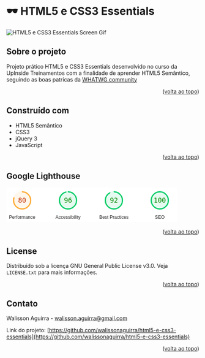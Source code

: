 # 🕶 HTML5 e CSS3 Essentials
![HTML5 e CSS3 Essentials Screen Gif](html5-e-css3-essentials-screen.gif)



<!-- ABOUT THE PROJECT -->
## Sobre o projeto
Projeto prático HTML5 e CSS3 Essentials desenvolvido no curso da UpInside Treinamentos com a finalidade de aprender HTML5 Semântico, seguindo as boas patricas da [WHATWG community](https://whatwg.org)

<p align="right">(<a href="#-html5-e-css3-essentials">volta ao topo</a>)</p>


## Construído com
- HTML5 Semântico
- CSS3
- jQuery 3
- JavaScript

<p align="right">(<a href="#-html5-e-css3-essentials">volta ao topo</a>)</p>

<!-- Google Lighthouse -->
## Google Lighthouse
![Google Lighthouse](google-lighthouse.png)

<p align="right">(<a href="#readme">volta ao topo</a>)</p>

<!-- LICENSE -->
## License

Distribuído sob a licença GNU General Public License v3.0. Veja `LICENSE.txt` para mais informações.

<p align="right">(<a href="#-html5-e-css3-essentials">volta ao topo</a>)</p>



<!-- CONTACT -->
## Contato

Walisson Aguirra - walisson.aguirra@gmail.com

Link do projeto: [https://github.com/walissonaguirra/html5-e-css3-essentials](https://github.com/walissonaguirra/html5-e-css3-essentials)

<p align="right">(<a href="#-html5-e-css3-essentials">volta ao topo</a>)</p>
